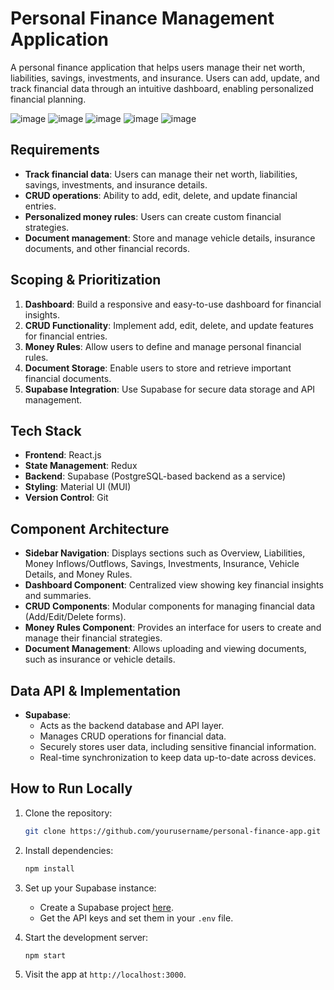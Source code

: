 # Personal Finance Management Application

A personal finance application that helps users manage their net worth, liabilities, savings, investments, and insurance. Users can add, update, and track financial data through an intuitive dashboard, enabling personalized financial planning.

![image](https://github.com/user-attachments/assets/f9af4975-56a1-4a32-8409-795fb8b83d12)
![image](https://github.com/user-attachments/assets/aa0cd84f-7c2d-4fe9-a648-3e5d0f77ef81)
![image](https://github.com/user-attachments/assets/16c2be56-3d25-4b53-82f8-ab2800d386eb)
![image](https://github.com/user-attachments/assets/6100dc76-d749-4aae-8215-7dff65e73a61)
![image](https://github.com/user-attachments/assets/a95d66ea-472d-4858-9d49-013b57929baf)





## Requirements

- **Track financial data**: Users can manage their net worth, liabilities, savings, investments, and insurance details.
- **CRUD operations**: Ability to add, edit, delete, and update financial entries.
- **Personalized money rules**: Users can create custom financial strategies.
- **Document management**: Store and manage vehicle details, insurance documents, and other financial records.

## Scoping & Prioritization

1. **Dashboard**: Build a responsive and easy-to-use dashboard for financial insights.
2. **CRUD Functionality**: Implement add, edit, delete, and update features for financial entries.
3. **Money Rules**: Allow users to define and manage personal financial rules.
4. **Document Storage**: Enable users to store and retrieve important financial documents.
5. **Supabase Integration**: Use Supabase for secure data storage and API management.

## Tech Stack

- **Frontend**: React.js
- **State Management**: Redux
- **Backend**: Supabase (PostgreSQL-based backend as a service)
- **Styling**: Material UI (MUI)
- **Version Control**: Git

## Component Architecture

- **Sidebar Navigation**: Displays sections such as Overview, Liabilities, Money Inflows/Outflows, Savings, Investments, Insurance, Vehicle Details, and Money Rules.
- **Dashboard Component**: Centralized view showing key financial insights and summaries.
- **CRUD Components**: Modular components for managing financial data (Add/Edit/Delete forms).
- **Money Rules Component**: Provides an interface for users to create and manage their financial strategies.
- **Document Management**: Allows uploading and viewing documents, such as insurance or vehicle details.

## Data API & Implementation

- **Supabase**: 
  - Acts as the backend database and API layer.
  - Manages CRUD operations for financial data.
  - Securely stores user data, including sensitive financial information.
  - Real-time synchronization to keep data up-to-date across devices.

## How to Run Locally

1. Clone the repository:
    ```bash
    git clone https://github.com/yourusername/personal-finance-app.git
    ```
2. Install dependencies:
    ```bash
    npm install
    ```
3. Set up your Supabase instance:
    - Create a Supabase project [here](https://supabase.com/).
    - Get the API keys and set them in your `.env` file.
4. Start the development server:
    ```bash
    npm start
    ```

5. Visit the app at `http://localhost:3000`.
